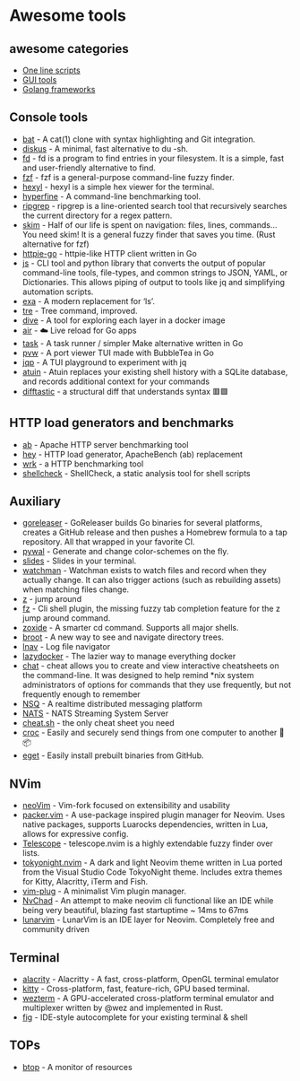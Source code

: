 # Awesome tools

## awesome categories

* [One line scripts](./oneline.md)
* [GUI tools](./gui.md)
* [Golang frameworks](./go_framework.md)

## Console tools

* [bat](https://github.com/sharkdp/bat) - A cat(1) clone with syntax highlighting and Git integration.
* [diskus](https://github.com/sharkdp/diskus) - A minimal, fast alternative to du -sh.
* [fd](https://github.com/sharkdp/fd) - fd is a program to find entries in your filesystem. It is a simple, fast and user-friendly alternative to find.
* [fzf](https://github.com/junegunn/fzf) - fzf is a general-purpose command-line fuzzy finder.
* [hexyl](https://github.com/sharkdp/hexyl) - hexyl is a simple hex viewer for the terminal.
* [hyperfine](https://github.com/sharkdp/hyperfine) - A command-line benchmarking tool.
* [ripgrep](https://github.com/BurntSushi/ripgrep) - ripgrep is a line-oriented search tool that recursively searches the current directory for a regex pattern.
* [skim](https://github.com/lotabout/skim) - Half of our life is spent on navigation: files, lines, commands… You need skim! It is a general fuzzy finder that saves you time. (Rust alternative for fzf)
* [httpie-go](https://github.com/nojima/httpie-go) - httpie-like HTTP client written in Go
* [js](https://github.com/kellyjonbrazil/jc) - CLI tool and python library that converts the output of popular command-line tools, file-types, and common strings to JSON, YAML, or Dictionaries. This allows piping of output to tools like jq and simplifying automation scripts.
* [exa](https://github.com/ogham/exa) - A modern replacement for ‘ls’.
* [tre](https://github.com/dduan/tre) - Tree command, improved.
* [dive](https://github.com/wagoodman/dive) - A tool for exploring each layer in a docker image
* [air](https://github.com/cosmtrek/air) - ☁️ Live reload for Go apps
* [task](https://github.com/go-task/task) - A task runner / simpler Make alternative written in Go
* [pvw](https://github.com/allyring/pvw) - A port viewer TUI made with BubbleTea in Go
* [jqp](https://github.com/noahgorstein/jqp) - A TUI playground to experiment with jq
* [atuin](https://github.com/ellie/atuin) - Atuin replaces your existing shell history with a SQLite database, and records additional context for your commands
* [difftastic](https://github.com/Wilfred/difftastic) - a structural diff that understands syntax 🟥🟩

## HTTP load generators and benchmarks

* [ab](https://httpd.apache.org/docs/2.4/programs/ab.html) - Apache HTTP server benchmarking tool
* [hey](https://github.com/rakyll/hey) - HTTP load generator, ApacheBench (ab) replacement
* [wrk](https://github.com/wg/wrk) - a HTTP benchmarking tool
* [shellcheck](https://github.com/koalaman/shellcheck) - ShellCheck, a static analysis tool for shell scripts

## Auxiliary

* [goreleaser](https://github.com/goreleaser/goreleaser) - GoReleaser builds Go binaries for several platforms, creates a GitHub release and then pushes a Homebrew formula to a tap repository. All that wrapped in your favorite CI.
* [pywal](https://github.com/dylanaraps/pywal) - Generate and change color-schemes on the fly.
* [slides](https://github.com/maaslalani/slides) - Slides in your terminal.
* [watchman](https://github.com/facebook/watchman) - Watchman exists to watch files and record when they actually change. It can also trigger actions (such as rebuilding assets) when matching files change.
* [z](https://github.com/rupa/z) - jump around
* [fz](https://github.com/changyuheng/fz.sh) - Cli shell plugin, the missing fuzzy tab completion feature for the z jump around command.
* [zoxide](https://github.com/ajeetdsouza/zoxide) - A smarter cd command. Supports all major shells.
* [broot](https://github.com/Canop/broot) - A new way to see and navigate directory trees.
* [lnav](https://github.com/tstack/lnav) - Log file navigator
* [lazydocker](https://github.com/jesseduffield/lazydocker) - The lazier way to manage everything docker
* [chat](https://github.com/cheat/cheat) - cheat allows you to create and view interactive cheatsheets on the command-line. It was designed to help remind *nix system administrators of options for commands that they use frequently, but not frequently enough to remember
* [NSQ](https://github.com/nsqio/nsq) - A realtime distributed messaging platform
* [NATS](https://github.com/nats-io/nats-streaming-server) - NATS Streaming System Server
* [cheat.sh](https://github.com/chubin/cheat.sh) - the only cheat sheet you need
* [croc](https://github.com/schollz/croc) - Easily and securely send things from one computer to another 🐊 📦
* [eget](https://github.com/zyedidia/eget) - Easily install prebuilt binaries from GitHub.

## NVim

* [neoVim](https://github.com/neovim/neovim) - Vim-fork focused on extensibility and usability
* [packer.vim](https://github.com/wbthomason/packer.nvim) - A use-package inspired plugin manager for Neovim. Uses native packages, supports Luarocks dependencies, written in Lua, allows for expressive config.
* [Telescope](https://github.com/nvim-telescope/telescope.nvim) - telescope.nvim is a highly extendable fuzzy finder over lists.
* [tokyonight.nvim](https://github.com/folke/tokyonight.nvim) - A dark and light Neovim theme written in Lua ported from the Visual Studio Code TokyoNight theme. Includes extra themes for Kitty, Alacritty, iTerm and Fish.
* [vim-plug](https://github.com/junegunn/vim-plug) - A minimalist Vim plugin manager.
* [NvChad](https://github.com/NvChad/NvChad) - An attempt to make neovim cli functional like an IDE while being very beautiful, blazing fast startuptime ~ 14ms to 67ms
* [lunarvim](https://github.com/lunarvim/lunarvim) - LunarVim is an IDE layer for Neovim. Completely free and community driven

## Terminal

* [alacrity](https://github.com/alacritty/alacritty) - Alacritty - A fast, cross-platform, OpenGL terminal emulator
* [kitty](https://github.com/kovidgoyal/kitty) - Cross-platform, fast, feature-rich, GPU based terminal.
* [wezterm](https://github.com/wez/wezterm) - A GPU-accelerated cross-platform terminal emulator and multiplexer written by @wez and implemented in Rust.
* [fig](https://github.com/withfig/autocomplete) - IDE-style autocomplete for your existing terminal & shell

## TOPs

* [btop](https://github.com/aristocratos/btop) - A monitor of resources
